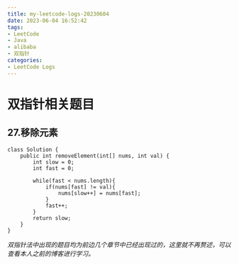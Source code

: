 ```yaml
---
title: my-leetcode-logs-20230604
date: 2023-06-04 16:52:42
tags:
- LeetCode
- Java
- alibaba
- 双指针
categories:
- LeetCode Logs
---
```


# 双指针相关题目
## 27.移除元素
```
class Solution {
    public int removeElement(int[] nums, int val) {
        int slow = 0;
        int fast = 0;

        while(fast < nums.length){
            if(nums[fast] != val){
                nums[slow++] = nums[fast];
            }
            fast++;
        }
        return slow;
    }
}
```

*双指针法中出现的题目均为前边几个章节中已经出现过的，这里就不再赘述，可以查看本人之前的博客进行学习。*